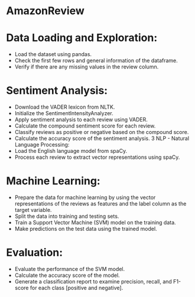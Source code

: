 # AmazonReview

# Data Loading and Exploration:
- Load the dataset using pandas.
- Check the first few rows and general information of the dataframe.
- Verify if there are any missing values in the review column.
# Sentiment Analysis:
- Download the VADER lexicon from NLTK.
- Initialize the SentimentIntensityAnalyzer.
- Apply sentiment analysis to each review using VADER.
- Calculate the compound sentiment score for each review.
- Classify reviews as positive or negative based on the compound score.
- Calculate the accuracy score of the sentiment analysis.
 3 NLP - Natural Language Processing:
- Load the English language model from spaCy.
- Process each review to extract vector representations using spaCy.
# Machine Learning:
- Prepare the data for machine learning by using the vector representations of the reviews as features and the label column as the target variable.
- Split the data into training and testing sets.
- Train a Support Vector Machine (SVM) model on the training data.
- Make predictions on the test data using the trained model.
# Evaluation:
- Evaluate the performance of the SVM model.
- Calculate the accuracy score of the model.
- Generate a classification report to examine precision, recall, and F1-score for each class [positive and negative].

